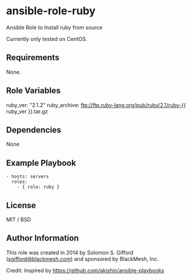 ansible-role-ruby
=====================

Ansible Role to Install ruby from source

Currently only tested on CentOS.

## Requirements

None.

## Role Variables

ruby_ver: "2.1.2"
ruby_archive: ftp://ftp.ruby-lang.org/pub/ruby/2.1/ruby-{{ ruby_ver }}.tar.gz

## Dependencies

None

## Example Playbook

    - hosts: servers
      roles:
        - { role: ruby }

## License

MIT / BSD

## Author Information

This role was created in 2014 by Solomon S. Gifford (sgifford@blackmesh.com) and sponsored by BlackMesh, Inc.

Credit: Inspired by https://github.com/akishin/ansible-playbooks
